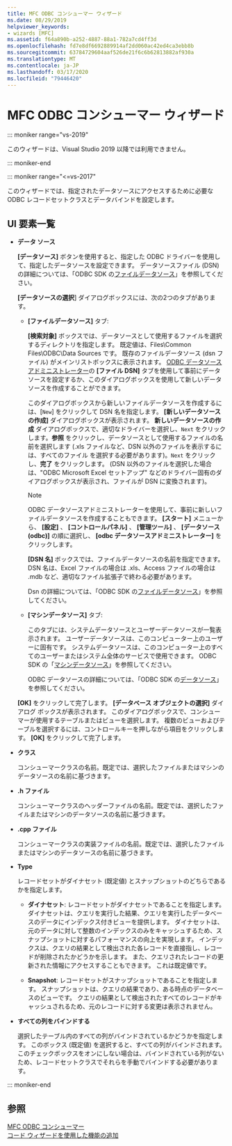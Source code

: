 ```yaml
---
title: MFC ODBC コンシューマー ウィザード
ms.date: 08/29/2019
helpviewer_keywords:
- wizards [MFC]
ms.assetid: f64a890b-a252-4887-88a1-782a7cd4ff3d
ms.openlocfilehash: fd7e8df6692889914af2dd060ac42ed4ca3ebb8b
ms.sourcegitcommit: 63784729604aaf526de21f6c6b62813882af930a
ms.translationtype: MT
ms.contentlocale: ja-JP
ms.lasthandoff: 03/17/2020
ms.locfileid: "79446420"
---
```

# <a name="mfc-odbc-consumer-wizard"></a>MFC ODBC コンシューマー ウィザード

::: moniker range="vs-2019"

このウィザードは、Visual Studio 2019 以降では利用できません。

::: moniker-end

::: moniker range="<=vs-2017"

このウィザードでは、指定されたデータソースにアクセスするために必要な ODBC レコードセットクラスとデータバインドを設定します。

## <a name="uielement-list"></a>UI 要素一覧

- **データ ソース**

  **[データソース]** ボタンを使用すると、指定した ODBC ドライバーを使用して、指定したデータソースを設定できます。 データソースファイル (DSN) の詳細については、「ODBC SDK の[ファイルデータソース](/sql/odbc/reference/file-data-sources)」を参照してください。

  **[データソースの選択**] ダイアログボックスには、次の2つのタブがあります。

  - **[ファイルデータソース]** タブ:

     **[検索対象]** ボックスでは、データソースとして使用するファイルを選択するディレクトリを指定します。 既定値は、Files\Common Files\ODBC\Data Sources です。 既存のファイルデータソース (dsn ファイル) がメインリストボックスに表示されます。 [ODBC データソースアドミニストレーター](/sql/odbc/admin/odbc-data-source-administrator)の **[ファイル DSN]** タブを使用して事前にデータソースを設定するか、このダイアログボックスを使用して新しいデータソースを作成することができます。

     このダイアログボックスから新しいファイルデータソースを作成するには、[`New`] をクリックして DSN 名を指定します。 **[新しいデータソースの作成]** ダイアログボックスが表示されます。 **新しいデータソースの作成** ダイアログボックスで、適切なドライバーを選択し、`Next` をクリックします。**参照** をクリックし、データソースとして使用するファイルの名前を選択します (.xls ファイルなど、DSN 以外のファイルを表示するには、すべてのファイル を選択する必要があります)。`Next` をクリックし、**完了** をクリックします。 (DSN 以外のファイルを選択した場合は、"ODBC Microsoft Excel セットアップ" などのドライバー固有のダイアログボックスが表示され、ファイルが DSN に変換されます)。

     > [!NOTE]
     > ODBC データソースアドミニストレーターを使用して、事前に新しいファイルデータソースを作成することもできます。 **[スタート]** メニューから、 **[設定]** 、 **[コントロールパネル]** 、 **[管理ツール]** 、 **[データソース (odbc)]** の順に選択し、 **[odbc データソースアドミニストレーター]** をクリックします。

     **[DSN 名]** ボックスでは、ファイルデータソースの名前を指定できます。 DSN 名は、Excel ファイルの場合は .xls、Access ファイルの場合は .mdb など、適切なファイル拡張子で終わる必要があります。

     Dsn の詳細については、「ODBC SDK の[ファイルデータソース](/sql/odbc/reference/file-data-sources)」を参照してください。

  - **[マシンデータソース]** タブ:

     このタブには、システムデータソースとユーザーデータソースが一覧表示されます。 ユーザーデータソースは、このコンピューター上のユーザーに固有です。 システムデータソースは、このコンピューター上のすべてのユーザーまたはシステム全体のサービスで使用できます。 ODBC SDK の「[マシンデータソース](/sql/odbc/reference/machine-data-sources)」を参照してください。

     ODBC データソースの詳細については、「ODBC SDK の[データソース](/sql/odbc/reference/data-sources)」を参照してください。

  **[OK]** をクリックして完了します。 **[データベース オブジェクトの選択]** ダイアログ ボックスが表示されます。 このダイアログボックスで、コンシューマーが使用するテーブルまたはビューを選択します。 複数のビューおよびテーブルを選択するには、コントロールキーを押しながら項目をクリックします。 **[OK]** をクリックして完了します。

- **クラス**

   コンシューマークラスの名前。既定では、選択したファイルまたはマシンのデータソースの名前に基づきます。

- **.h ファイル**

   コンシューマークラスのヘッダーファイルの名前。既定では、選択したファイルまたはマシンのデータソースの名前に基づきます。

- **.cpp ファイル**

   コンシューマークラスの実装ファイルの名前。既定では、選択したファイルまたはマシンのデータソースの名前に基づきます。

- **Type**

   レコードセットがダイナセット (既定値) とスナップショットのどちらであるかを指定します。

   - **ダイナセット**: レコードセットがダイナセットであることを指定します。 ダイナセットは、クエリを実行した結果、クエリを実行したデータベースのデータにインデックス付きビューを提供します。 ダイナセットは、元のデータに対して整数のインデックスのみをキャッシュするため、スナップショットに対するパフォーマンスの向上を実現します。 インデックスは、クエリの結果として検出された各レコードを直接指し、レコードが削除されたかどうかを示します。 また、クエリされたレコードの更新された情報にアクセスすることもできます。 これは既定値です。

   - **Snapshot**: レコードセットがスナップショットであることを指定します。 スナップショットは、クエリの結果であり、ある時点のデータベースのビューです。 クエリの結果として検出されたすべてのレコードがキャッシュされるため、元のレコードに対する変更は表示されません。

- **すべての列をバインドする**

   選択したテーブル内のすべての列がバインドされているかどうかを指定します。 このボックス (既定値) を選択すると、すべての列がバインドされます。このチェックボックスをオンにしない場合は、バインドされている列がないため、レコードセットクラスでそれらを手動でバインドする必要があります。

::: moniker-end

## <a name="see-also"></a>参照

[MFC ODBC コンシューマー](../../mfc/reference/adding-an-mfc-odbc-consumer.md)<br/>
[コード ウィザードを使用した機能の追加](../../ide/adding-functionality-with-code-wizards-cpp.md)
